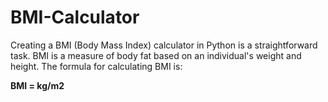 # BMI-Calculator

Creating a BMI (Body Mass Index) calculator in Python is a straightforward task. BMI is a measure of body fat based on an individual's weight and height. The formula for calculating BMI is:

**BMI = kg/m2**
